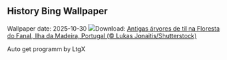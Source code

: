 ## History Bing Wallpaper
Wallpaper date: 2025-10-30
![](https://www.bing.com/th?id=OHR.FanalForest_PT-BR7092033197_UHD.jpg&w=1000)Download: [Antigas árvores de til na Floresta do Fanal, Ilha da Madeira, Portugal (© Lukas Jonaitis/Shutterstock)](https://www.bing.com/th?id=OHR.FanalForest_PT-BR7092033197_UHD.jpg)

Auto get programm by LtgX
